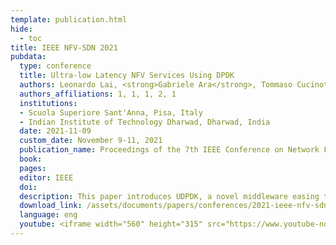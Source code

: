 ```yaml
---
template: publication.html
hide:
  - toc
title: IEEE NFV-SDN 2021
pubdata:
  type: conference
  title: Ultra-low Latency NFV Services Using DPDK
  authors: Leonardo Lai, <strong>Gabriele Ara</strong>, Tommaso Cucinotta, Koteswararao Kondepu, Luca Valcarenghi
  authors_affiliations: 1, 1, 1, 2, 1
  institutions:
  - Scuola Superiore Sant'Anna, Pisa, Italy
  - Indian Institute of Technology Dharwad, Dharwad, India
  date: 2021-11-09
  custom_date: November 9-11, 2021
  publication_name: Proceedings of the 7th IEEE Conference on Network Function Virtualization and Software Defined Networks (IEEE NFV-SDN 2021), Heraklion, Greece
  book:
  pages:
  editor: IEEE
  doi:
  description: This paper introduces UDPDK, a novel middleware easing the implementation of ultra-low-latency communications among software components, based on the well-known DPDK framework, by which one can bypass the in-kernel networking stack of the operating system, with direct access to the networking devices from the application. DPDK functionality is exposed to applications with an API resembling the standard POSIX primitives for UDP. The usefulness of UDPDK is demonstrated by integrating it in the OpenAirInterface open-source software stack for RAN communications, modifying its F1-U component to use UDPDK primitives. Experimental results on an LTE test-bed show a reduction of 69% of the end-to-end latency when using the new primitives. The achieved results are of foremost importance for the realization of ultra-low-latency communications in future 5G scenarios.
  download_link: /assets/documents/papers/conferences/2021-ieee-nfv-sdn.pdf
  language: eng
  youtube: <iframe width="560" height="315" src="https://www.youtube-nocookie.com/embed/x3j3taB3MYo" title="YouTube video player" frameborder="0" allow="accelerometer; autoplay; clipboard-write; encrypted-media; gyroscope; picture-in-picture" allowfullscreen></iframe>
---
```

